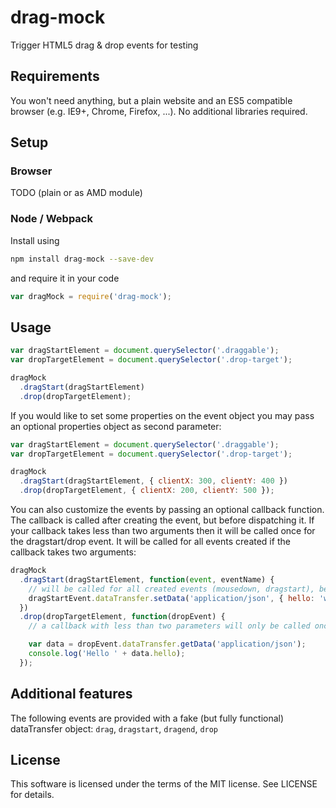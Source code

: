 # drag-mock
Trigger HTML5 drag &amp; drop events for testing

## Requirements

You won't need anything, but a plain website and an ES5 compatible browser (e.g. IE9+, Chrome, Firefox, ...).
No additional libraries required.


## Setup

### Browser

TODO (plain or as AMD module)

### Node / Webpack

Install using

```bash
npm install drag-mock --save-dev
```

and require it in your code

```javascript
var dragMock = require('drag-mock');
```


## Usage

```javascript
var dragStartElement = document.querySelector('.draggable');
var dropTargetElement = document.querySelector('.drop-target');

dragMock
  .dragStart(dragStartElement)
  .drop(dropTargetElement);
```

If you would like to set some properties on the event object you may pass an optional properties object as second
parameter:

```javascript
var dragStartElement = document.querySelector('.draggable');
var dropTargetElement = document.querySelector('.drop-target');

dragMock
  .dragStart(dragStartElement, { clientX: 300, clientY: 400 })
  .drop(dropTargetElement, { clientX: 200, clientY: 500 });
```

You can also customize the events by passing an optional callback function. The callback is called after creating the
event, but before dispatching it. If your callback takes less than two arguments then it will be called once for
the dragstart/drop event. It will be called for all events created if the callback takes two arguments:

```javascript
dragMock
  .dragStart(dragStartElement, function(event, eventName) {
    // will be called for all created events (mousedown, dragstart), because the callback takes two arguments
    dragStartEvent.dataTransfer.setData('application/json', { hello: 'world' });
  })
  .drop(dropTargetElement, function(dropEvent) {
    // a callback with less than two parameters will only be called once for the primary ('drop') event

    var data = dropEvent.dataTransfer.getData('application/json');
    console.log('Hello ' + data.hello);
  });
```

## Additional features

The following events are provided with a fake (but fully functional) dataTransfer object:
`drag`, `dragstart`, `dragend`, `drop`


## License

This software is licensed under the terms of the MIT license. See LICENSE for details.
